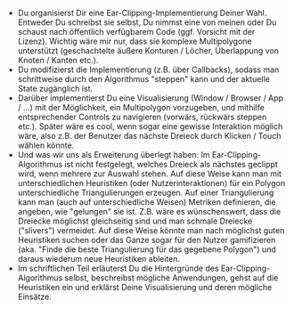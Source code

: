   - Du organisierst Dir eine Ear-Clipping-Implementierung Deiner
Wahl. Entweder Du schreibst sie selbst, Du nimmst eine von meinen
oder Du schaust nach öffentlich verfügbarem Code (ggf. Vorsicht mit
der Lizenz). Wichtig wäre mir nur, dass sie komplexe Multipolygone
unterstützt (geschachtelte äußere Konturen / Löcher, Überlappung von
Knoten / Kanten etc.).
  - Du modifizierst die Implementierung (z.B. über Callbacks), sodass
man schrittweise durch den Algorithmus "steppen" kann und der
aktuelle State zugänglich ist.
  - Darüber implementierst Du eine Visualisierung (Window / Browser /
App / ...) mit der Möglichkeit, ein Multipolygon vorzugeben, und
mithilfe entsprechender Controls zu navigieren (vorwärs, rückwärs
steppen etc.). Später wäre es cool, wenn sogar eine gewisse
Interaktion möglich wäre, also z.B. der Benutzer das nächste Dreieck
durch Klicken / Touch wählen könnte.
  - Und was wir uns als Erweiterung überlegt haben: Im
Ear-Clipping-Algorithmus ist nicht festgelegt, welches Dreieck als
nächstes geclippt wird, wenn mehrere zur Auswahl stehen. Auf diese
Weise kann man mit unterschiedlichen Heuristiken (oder
Nutzerinteraktionen) für ein Polygon unterschiedliche
Triangulierungen erzeugen. Auf einer Triangulierung kann man (auch
auf unterschiedliche Weisen) Metriken definieren, die angeben, wie
"gelungen" sie ist. Z.B. wäre es wünschenswert, dass die Dreiecke
möglichst gleichseitig sind und man schmale Dreiecke ("slivers")
vermeidet. Auf diese Weise könnte man nach möglichst guten
Heuristiken suchen oder das Ganze sogar für den Nutzer gamifizieren
(aka. "Finde die beste Triangulierung für das gegebene Polygon") und
daraus wiederum neue Heuristiken ableiten.
  - Im schriftlichen Teil erläuterst Du die Hintergründe des
Ear-Clipping-Algorithmus selbst, beschreibst mögliche Anwendungen,
gehst auf die Heuristiken ein und erklärst Deine Visualisierung und
deren mögliche Einsätze.